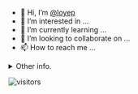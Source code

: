- 👋 Hi, I’m [@loyep](https://github.com/loyep)
- 👀 I’m interested in ...
- 🌱 I’m currently learning ...
- 💞️ I’m looking to collaborate on ...
- 📫 How to reach me ...

<details>
  <summary>Other info.</summary>
  <br>

<!--START_SECTION:waka-->

```txt
TypeScript       7 hrs 5 mins    ██████████░░░░░░░░░░░░░░░   39.62 %
JSON             4 hrs 34 mins   ██████▒░░░░░░░░░░░░░░░░░░   25.52 %
Vue.js           2 hrs 31 mins   ███▓░░░░░░░░░░░░░░░░░░░░░   14.14 %
JavaScript       56 mins         █▒░░░░░░░░░░░░░░░░░░░░░░░   05.25 %
Docker           39 mins         █░░░░░░░░░░░░░░░░░░░░░░░░   03.67 %
```

<!--END_SECTION:waka-->

</details>

![visitors](https://visitor-badge.glitch.me/badge?page_id=loyep.loyep)
